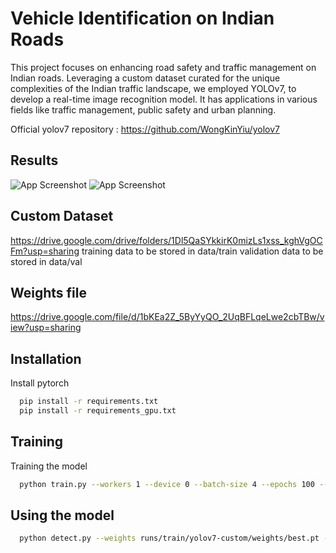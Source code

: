 # Vehicle Identification on Indian Roads 

This project focuses on enhancing road safety and traffic management on Indian roads. Leveraging a custom dataset curated for the unique complexities of the Indian traffic landscape, we employed YOLOv7, to develop a real-time image recognition model. It has applications in various fields like traffic management, public safety and urban planning.

Official yolov7 repository : https://github.com/WongKinYiu/yolov7


## Results

![App Screenshot](https://github.com/NikhilBhalla16/Vehicle-Identification-on-Indian-Roads/assets/109459445/f0e64777-1e51-48e0-a5c6-565b2b380d76)
![App Screenshot](https://github.com/NikhilBhalla16/Vehicle-Identification-on-Indian-Roads/assets/109459445/3979c47c-d985-4cb1-a642-6e7198af8db3)

## Custom Dataset 

https://drive.google.com/drive/folders/1Dl5QaSYkkirK0mizLs1xss_kghVgOCFm?usp=sharing
training data to be stored in data/train
validation data to be stored in data/val

## Weights file 

https://drive.google.com/file/d/1bKEa2Z_5ByYyQO_2UqBFLqeLwe2cbTBw/view?usp=sharing

## Installation

Install pytorch

```bash
  pip install -r requirements.txt
  pip install -r requirements_gpu.txt
```

## Training

Training the model 

```bash
  python train.py --workers 1 --device 0 --batch-size 4 --epochs 100 --data data/custom_data.yaml --hyp data/hyp.scratch.custom.yaml --cfg cfg/training/yolov7-custom.yaml --name yolov7-custom --weights yolov7.pt
```

## Using the model 


```bash
  python detect.py --weights runs/train/yolov7-custom/weights/best.pt --conf 0.5 --source imagename.jpg --view-img --no-trace
```
